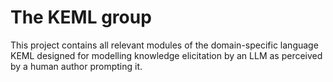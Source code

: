 # The KEML group

This project contains all relevant modules of the domain-specific language KEML designed for modelling knowledge elicitation by an LLM as perceived by a human author prompting it.


